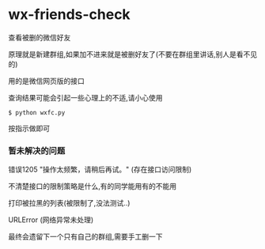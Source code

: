 # wx-friends-check

查看被删的微信好友

原理就是新建群组,如果加不进来就是被删好友了(不要在群组里讲话,别人是看不见的)

用的是微信网页版的接口

查询结果可能会引起一些心理上的不适,请小心使用

`$ python wxfc.py`

按指示做即可

### 暂未解决的问题

错误1205 "操作太频繁，请稍后再试。" (存在接口访问限制)

不清楚接口的限制策略是什么,有的同学能用有的不能用

打印被拉黑的列表(被限制了,没法测试..)

URLError (网络异常未处理)

最终会遗留下一个只有自己的群组,需要手工删一下
